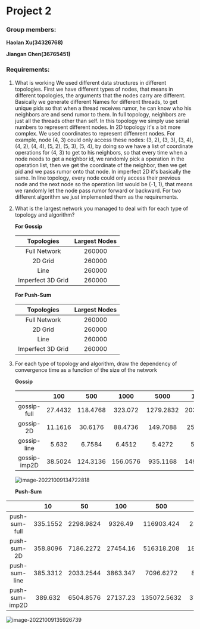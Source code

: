 # Project 2

### Group members:

**Haolan Xu(34326768)**

**Jiangan Chen(36765451)**

### Requirements:

1. What is working
   We used different data structures in different topologies. First we have different types of nodes, that means in different topologies, the arguments that the nodes carry are different. Basically we generate different Names for different threads, to get unique pids so that when a thread receives rumor, he can know who his neighbors are and send rumor to them. In full topology, neighbors are just all the threads other than self. In this topology we simply use serial numbers to represent different nodes. In 2D topology it's a bit more complex. We used coordinates to represent diffenrent nodes. For example, node (4, 3) could only access these nodes: (3, 2), (3, 3), (3, 4), (4, 2), (4, 4), (5, 2), (5, 3), (5, 4), by doing so we have a list of coordinate operations for (4, 3) to get to his neighbors, so that every time when a node needs to get a neighbor id, we randomly pick a operation in the operation list, then we get the coordinate of the neighbor, then we get pid and we pass rumor onto that node. In imperfect 2D it's basically the same. In line topology, every node could only access their previous node and the next node so the operation list would be (-1, 1), that means we randomly let the node pass rumor forward or backward. For two different algorithm we just implemented them as the requirements.

2. What is the largest network you managed to deal with for each type of topology and algorithm?
   
   **For Gossip**
   
   |  **Topologies**   | Largest Nodes |
   | :---------------: | :-----------: |
   |   Full Network    |    260000     |
   |      2D Grid      |    260000     |
   |       Line        |    260000     |
   | Imperfect 3D Grid |    260000     |
   
   **For Push-Sum**
   
   |  **Topologies**   | Largest Nodes |
   | :---------------: | :-----------: |
   |   Full Network    |    260000     |
   |      2D Grid      |    260000     |
   |       Line        |    260000     |
   | Imperfect 3D Grid |    260000     |
   
   
   
3. For each type of topology and algorithm, draw the dependency of convergence time as a function of the size of the network

   **Gossip**

   |              |   100   |   500    |   1000   |   5000    |   10000   |   50000   |  100000  |
   | :----------: | :-----: | :------: | :------: | :-------: | :-------: | :-------: | :------: |
   | gossip-full  | 27.4432 | 118.4768 | 323.072  | 1279.2832 | 2035.0976 | 8679.424  | 18662.3  |
   |  gossip-2D   | 11.1616 | 30.6176  | 88.4736  | 149.7088  | 255.5904  | 341.2992  | 858.112  |
   | gossip-line  |  5.632  |  6.7584  |  6.4512  |  5.4272   |  5.5296   |   6.144   |  7.168   |
   | gossip-imp2D | 38.5024 | 124.3136 | 156.0576 | 935.1168  | 1495.3472 | 5869.4656 | 12000.26 |
   
   ![image-20221009134722818](C:\Users\James\AppData\Roaming\Typora\typora-user-images\image-20221009134722818.png)
   
   **Push-Sum**

|                |    10    |    50     |   100    |     500     |    1000     |
| :------------: | :------: | :-------: | :------: | :---------: | :---------: |
| push-sum-full  | 335.1552 | 2298.9824 | 9326.49  | 116903.424  | 236892.672  |
|  push-sum-2D   | 358.8096 | 7186.2272 | 27454.16 | 516318.208  | 1861466.833 |
| push-sum-line  | 385.3312 | 2033.2544 | 3863.347 |  7096.6272  |  8697.1392  |
| push-sum-imp2D | 389.632  | 6504.8576 | 27137.23 | 135072.5632 | 375171.072  |

![image-20221009135926739](C:\Users\James\AppData\Roaming\Typora\typora-user-images\image-20221009135926739.png)
